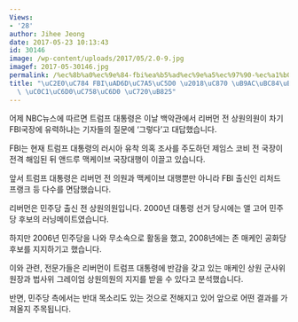 ```yaml
---
Views:
- '28'
author: Jihee Jeong
date: 2017-05-23 10:13:43
id: 30146
image: /wp-content/uploads/2017/05/2.0-9.jpg
imagef: 2017-05-30146.jpg
permalink: /%ec%8b%a0%ec%9e%84-fbi%ea%b5%ad%ec%9e%a5%ec%97%90-%ec%a1%b0-%eb%a6%ac%eb%b2%84%eb%a8%bc-%ec%a0%84-%ec%83%81%ec%9b%90%ec%9d%98%ec%9b%90-%ec%9c%a0%eb%a0%a5/
title: "\uC2E0\uC784 FBI\uAD6D\uC7A5\uC5D0 \u2018\uC870 \uB9AC\uBC84\uBA3C\u2019 \uC804\
  \ \uC0C1\uC6D0\uC758\uC6D0 \uC720\uB825"
---
```


어제 NBC뉴스에 따르면 트럼프 대통령은 이날 백악관에서 리버먼 전 상원의원이 차기 FBI국장에 유력하냐는 기자들의 질문에 ‘그렇다’고 대답했습니다.

FBI는 현재 트럼프 대통령의 러시아 유착 의혹 조사를 주도하던 제임스 코비 전 국장이 전격 해임된 뒤 앤드루 맥케이브 국장대행이 이끌고 있습니다.

앞서 트럼프 대통령은 리버먼 전 의원과 맥케이브 대행뿐만 아니라 FBI 출신인 리처드 프랭크 등 다수를 면담했습니다.

리버먼은 민주당 출신 전 상원의원입니다. 2000년 대통령 선거 당시에는 앨 고어 민주당 후보의 러닝메이트였습니다.

하지만 2006년 민주당을 나와 무소속으로 활동을 했고, 2008년에는 존 매케인 공화당 후보를 지지하기고 했습니다.

이와 관련, 전문가들은 리버먼이 트럼프 대통령에 반감을 갖고 있는 매케인 상원 군사위원장과 법사위 그레이엄 상원의원의 지지를 받을 수 있다고 분석했습니다.

반면, 민주당 측에서는 반대 목소리도 있는 것으로 전해지고 있어 앞으로 어떤 결과를 가져올지 주목됩니다.